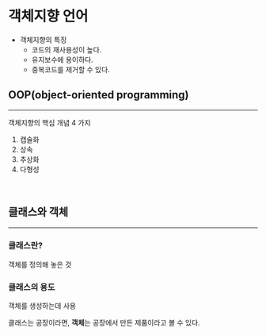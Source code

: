 # 객체지향 언어

* 객체지향의 특징
  * 코드의 재사용성이 높다.
  * 유지보수에 용이하다.
  * 중복코드를 제거할 수 있다.

## OOP(object-oriented programming)

---
객체지향의 핵심 개념 4 가지
1. 캡슐화
2. 상속
3. 추상화
4. 다형성

<br>

## 클래스와 객체

---

### 클래스란?
객체를 정의해 놓은 것

### 클래스의 용도
객체를 생성하는데 사용

클래스는 공장이라면, **객체**는 공장에서 만든 제품이라고 볼 수 있다.